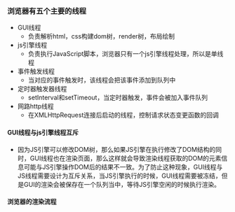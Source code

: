 ### 浏览器有五个主要的线程

- GUI线程
  - 负责解析html，css构建dom树，render树，布局绘制 
- js引擎线程
    - 负责执行JavaScript脚本，浏览器只有一个js引擎线程处理，所以是单线程
- 事件触发线程
  - 当对应的事件触发时，该线程会把该事件添加到队列中
- 定时器触发器线程
  - setInterval和setTimeout，当定时器触发，事件会被加入事件队列
- 网路http线程
  - 在XMLHttpRequest连接后启动的线程，控制请求状态变更函数的回调
#### GUI线程与js引擎线程互斥
 - 因为JS引擎可以修改DOM树，那么如果JS引擎在执行修改了DOM结构的同时，GUI线程也在渲染页面，那么这样就会导致渲染线程获取的DOM的元素信息可能与JS引擎操作DOM后的结果不一致。为了防止这种现象，GUI线程与JS线程需要设计为互斥关系，当JS引擎执行的时候，GUI线程需要被冻结，但是GUI的渲染会被保存在一个队列当中，等待JS引擎空闲的时候执行渲染。
#### 浏览器的渲染流程
